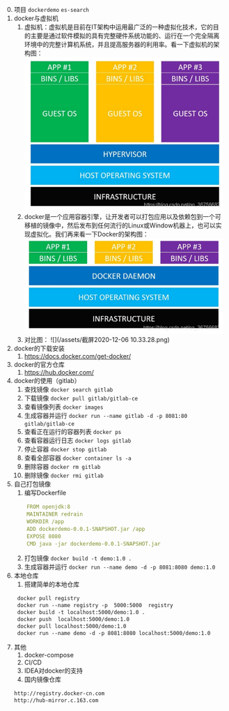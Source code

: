 0. 项目 `dockerdemo` `es-search`
1. docker与虚拟机
    1. 虚拟机：虚拟机是目前在IT架构中运用最广泛的一种虚拟化技术，它的目的主要是通过软件模拟的具有完整硬件系统功能的、运行在一个完全隔离环境中的完整计算机系统，并且提高服务器的利用率。看一下虚拟机的架构图：
    ![](/assets/20200804230340578.png)
    2. docker是一个应用容器引擎，让开发者可以打包应用以及依赖包到一个可移植的镜像中，然后发布到任何流行的Linux或Window机器上，也可以实现虚拟化。我们再来看一下Docker的架构图：
    ![](/assets/2020080423032037.png)
    3. 对比图：
    ![](/assets/截屏2020-12-06 10.33.28.png)
2. docker的下载安装
    1. https://docs.docker.com/get-docker/
3. docker的官方仓库
    1. https://hub.docker.com/
4. docker的使用（gitlab）
    1. 查找镜像 `docker search gitlab`
    2. 下载镜像 `docker pull gitlab/gitlab-ce`
    3. 查看镜像列表 `docker images`
    4. 生成容器并运行 `docker run --name gitlab -d -p 8081:80 gitlab/gitlab-ce`
    5. 查看正在运行的容器列表 `docker ps`
    6. 查看容器运行日志 `docker logs gitlab`
    7. 停止容器 `docker stop gitlab`
    8. 查看全部容器 `docker container ls -a`
    9. 删除容器 `docker rm gitlab`
    10. 删除镜像 `docker rmi gitlab`
5. 自己打包镜像
    1. 编写Dockerfile
    ```yml
        FROM openjdk:8
        MAINTAINER redrain
        WORKDIR /app
        ADD dockerdemo-0.0.1-SNAPSHOT.jar /app
        EXPOSE 8080
        CMD java -jar dockerdemo-0.0.1-SNAPSHOT.jar
    ```
    2. 打包镜像 `docker build -t demo:1.0 .`
    3. 生成容器并运行 `docker run --name demo -d -p 8081:8080 demo:1.0`
6. 本地仓库
    1. 搭建简单的本地仓库
    ```
     docker pull registry
     docker run --name registry -p  5000:5000  registry
     docker build -t localhost:5000/demo:1.0 .
     docker push  localhost:5000/demo:1.0
     docker pull localhost:5000/demo:1.0     
     docker run --name demo -d -p 8081:8080 localhost:5000/demo:1.0  
    ```
7. 其他
    1. docker-compose
    2. CI/CD
    3. IDEA对docker的支持
    4. 国内镜像仓库
    ```
    http://registry.docker-cn.com
    http://hub-mirror.c.163.com
    ```

